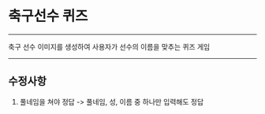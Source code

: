 # 축구선수 퀴즈 
-----------
축구 선수 이미지를 생성하여 사용자가 선수의 이름을 맞추는 퀴즈 게임

-----------
## 수정사항
1. 풀네임을 쳐야 정답 -> 풀네임, 성, 이름 중 하나만 입력해도 정답
